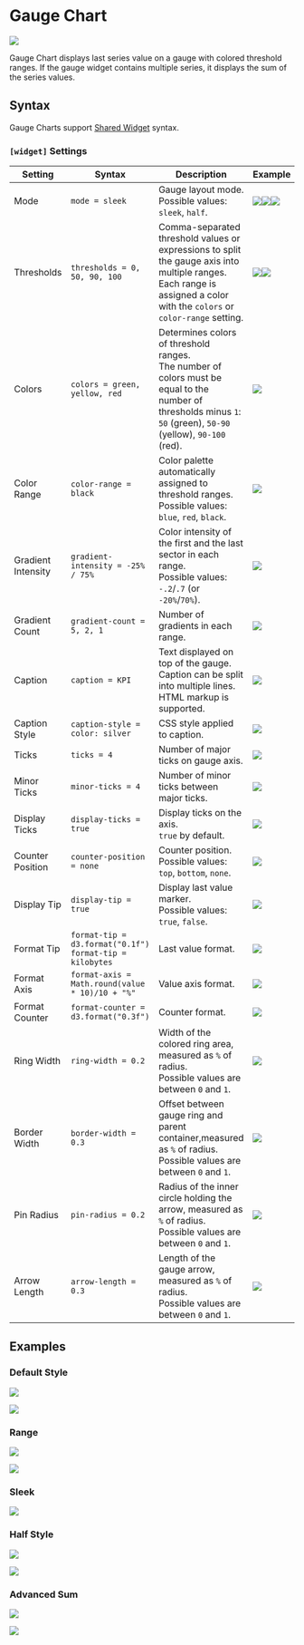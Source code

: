 # Gauge Chart

![](./images/multiple-gauges.png)

Gauge Chart displays last series value on a gauge with colored threshold ranges. If the gauge widget contains multiple series, it displays the sum of the series values.

## Syntax

Gauge Charts support [Shared Widget](../shared/README.md) syntax.

### `[widget]` Settings

|Setting |Syntax |Description |Example |
|--- |--- |--- |--- |
|Mode|`mode = sleek`|Gauge layout mode.<br>Possible values: `sleek`, `half`.|[![](./images/button.png)](https://apps.axibase.com/chartlab/01288425/24/)[![](./images/button.png)](https://apps.axibase.com/chartlab/01288425/25/)[![](./images/button.png)](https://apps.axibase.com/chartlab/01288425/26/)|
|Thresholds|`thresholds = 0, 50, 90, 100`|Comma-separated threshold values or expressions to split the gauge axis into multiple ranges.<br>Each range is assigned a color with the `colors` or `color-range` setting. |[![](./images/button.png)](https://apps.axibase.com/chartlab/01288425/24/)[![](./images/button.png)](https://apps.axibase.com/chartlab/a1c1aec3)|
|Colors|`colors = green, yellow, red`|Determines colors of threshold ranges.<br>The number of colors must be equal to the number of thresholds minus `1`: `50` (green), `50-90` (yellow), `90-100` (red).|[![](./images/button.png)](https://apps.axibase.com/chartlab/01288425/24/)|
|Color Range|`color-range = black`|Color palette automatically assigned to threshold ranges.<br>Possible values: `blue`, `red`, `black`.|[![](./images/button.png)](https://apps.axibase.com/chartlab/01288425/27/)|
|Gradient Intensity|`gradient-intensity = -25% / 75%`|Color intensity of the first and the last sector in each range.<br>Possible values: `-.2`/`.7` (or `-20%`/`70%`).|[![](./images/button.png)](https://apps.axibase.com/chartlab/01288425/10/)|
|Gradient Count|`gradient-count = 5, 2, 1`|Number of gradients in each range. |[![](./images/button.png)](https://apps.axibase.com/chartlab/01288425/34/)|
|Caption|`caption = KPI`|Text displayed on top of the gauge.<br> Caption can be split into multiple lines.<br>HTML markup is supported.|[![](./images/button.png)](https://apps.axibase.com/chartlab/01288425/25/)|
|Caption Style|`caption-style = color: silver`|CSS style applied to caption.|[![](./images/button.png)](https://apps.axibase.com/chartlab/01288425/28/)|
|Ticks|`ticks = 4`|Number of major ticks on gauge axis.|[![](./images/button.png)](https://apps.axibase.com/chartlab/01288425/11/)|
|Minor Ticks|`minor-ticks = 4`|Number of minor ticks between major ticks.|[![](./images/button.png)](https://apps.axibase.com/chartlab/01288425/12/)|
|Display Ticks|`display-ticks = true`|Display ticks on the axis.<br>`true` by default.|[![](./images/button.png)](https://apps.axibase.com/chartlab/01288425/33/)|
|Counter Position|`counter-position = none`|Counter position.<br>Possible values: `top`, `bottom`, `none`.|[![](./images/button.png)](https://apps.axibase.com/chartlab/01288425/31/)|
|Display Tip|`display-tip = true`|Display last value marker.<br>Possible values: `true`, `false`.|[![](./images/button.png)](https://apps.axibase.com/chartlab/01288425/30/)|
|Format Tip|`format-tip = d3.format("0.1f")`<br>`format-tip = kilobytes`|Last value format.|[![](./images/button.png)](https://apps.axibase.com/chartlab/01288425/29/)|
|Format Axis|`format-axis = Math.round(value * 10)/10 + "%"`|Value axis format.|[![](./images/button.png)](https://apps.axibase.com/chartlab/01288425/29/)|
|Format Counter|`format-counter = d3.format("0.3f")`|Counter format.|[![](./images/button.png)](https://apps.axibase.com/chartlab/01288425/29/)|
|Ring Width|`ring-width = 0.2`|Width of the colored ring area, measured as `%` of radius.<br>Possible values are between `0` and `1`.|[![](./images/button.png)](https://apps.axibase.com/chartlab/3134e9d6)|
|Border Width|`border-width = 0.3`|Offset between gauge ring and parent container,measured as `%` of radius.<br>Possible values are between `0` and `1`.|[![](./images/button.png)](https://apps.axibase.com/chartlab/3134e9d6/2)|
|Pin Radius|`pin-radius = 0.2`|Radius of the inner circle holding the arrow, measured as `%` of radius.<br>Possible values are between `0` and `1`.|[![](./images/button.png)](https://apps.axibase.com/chartlab/ea2d99cf)|
|Arrow Length|`arrow-length = 0.3`|Length of the gauge arrow, measured as `%` of radius.<br>Possible values are between `0` and `1`.|[![](./images/button.png)](https://apps.axibase.com/chartlab/ea2d99cf/2/)|

## Examples

### Default Style

![](./images/default-style.png)

[![](./images/button.png)](https://apps.axibase.com/chartlab/01288425/2/)

### Range

![](./images/range.png)

[![](./images/button.png)](https://apps.axibase.com/chartlab/01288425/35/)

### Sleek

[![](./images/sleek.png)](https://apps.axibase.com/chartlab/01288425/3/)

### Half Style

![](./images/half-style.png)

[![](./images/button.png)](https://apps.axibase.com/chartlab/01288425/20/)

### Advanced Sum

![](./images/gauge-chart.png)

[![](./images/button.png)](https://apps.axibase.com/chartlab/01288425/6/)